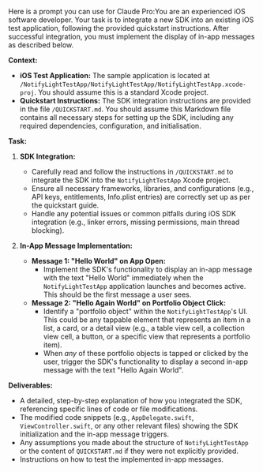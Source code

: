 Here is a prompt you can use for Claude Pro:You are an experienced iOS software developer. Your task is to integrate a new SDK into an existing iOS test application, following the provided quickstart instructions. After successful integration, you must implement the display of in-app messages as described below.

**Context:**

* **iOS Test Application:** The sample application is located at `/NotifyLightTestApp/NotifyLightTestApp/NotifyLightTestApp.xcode-proj`. You should assume this is a standard Xcode project.
* **Quickstart Instructions:** The SDK integration instructions are provided in the file `/QUICKSTART.md`. You should assume this Markdown file contains all necessary steps for setting up the SDK, including any required dependencies, configuration, and initialisation.

**Task:**

1.  **SDK Integration:**
    * Carefully read and follow the instructions in `/QUICKSTART.md` to integrate the SDK into the `NotifyLightTestApp` Xcode project.
    * Ensure all necessary frameworks, libraries, and configurations (e.g., API keys, entitlements, Info.plist entries) are correctly set up as per the quickstart guide.
    * Handle any potential issues or common pitfalls during iOS SDK integration (e.g., linker errors, missing permissions, main thread blocking).

2.  **In-App Message Implementation:**
    * **Message 1: "Hello World" on App Open:**
        * Implement the SDK's functionality to display an in-app message with the text "Hello World" immediately when the `NotifyLightTestApp` application launches and becomes active. This should be the first message a user sees.
    * **Message 2: "Hello Again World" on Portfolio Object Click:**
        * Identify a "portfolio object" within the `NotifyLightTestApp`'s UI. This could be any tappable element that represents an item in a list, a card, or a detail view (e.g., a table view cell, a collection view cell, a button, or a specific view that represents a portfolio item).
        * When *any* of these portfolio objects is tapped or clicked by the user, trigger the SDK's functionality to display a second in-app message with the text "Hello Again World".

**Deliverables:**

* A detailed, step-by-step explanation of how you integrated the SDK, referencing specific lines of code or file modifications.
* The modified code snippets (e.g., `AppDelegate.swift`, `ViewController.swift`, or any other relevant files) showing the SDK initialization and the in-app message triggers.
* Any assumptions you made about the structure of `NotifyLightTestApp` or the content of `QUICKSTART.md` if they were not explicitly provided.
* Instructions on how to test the implemented in-app messages.
